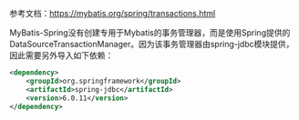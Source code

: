 
参考文档：https://mybatis.org/spring/transactions.html

MyBatis-Spring没有创建专用于Mybatis的事务管理器，而是使用Spring提供的 DataSourceTransactionManager。因为该事务管理器由spring-jdbc模块提供，因此需要另外导入如下依赖：
```xml
<dependency>
    <groupId>org.springframework</groupId>
    <artifactId>spring-jdbc</artifactId>
    <version>6.0.11</version>
</dependency>
```

